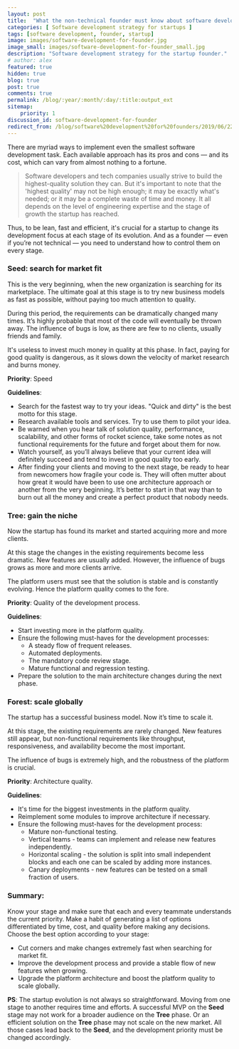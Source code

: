```yaml
---
layout: post
title:  "What the non-technical founder must know about software development"
categories: [ Software development strategy for startups ]
tags: [software development, founder, startup]
image: images/software-development-for-founder.jpg
image_small: images/software-development-for-founder_small.jpg
description: "Software development strategy for the startup founder."
# author: alex
featured: true
hidden: true
blog: true
post: true
comments: true
permalink: /blog/:year/:month/:day/:title:output_ext
sitemap:
    priority: 1
discussion_id: software-development-for-founder
redirect_from: /blog/software%20development%20for%20founders/2019/06/22/software-development-for-founder.html
---
```


There are myriad ways to implement even the smallest software development task. Each available approach has its pros and cons — and its cost, which can vary from almost nothing to a fortune.
 
>Software developers and tech companies usually strive to build the highest-quality solution they can. But it's important to note that the 'highest quality' may not be high enough; it may be exactly what's needed; or it may be a complete waste of time and money.  It all depends on the level of engineering expertise and the stage of growth the startup has reached.
 
Thus, to be lean, fast and efficient, it's crucial for a startup to change its development focus at each stage of its evolution. And as a founder — even if you’re not technical — you need to understand how to control them on every stage.

### Seed: search for market fit
 
This is the very beginning, when the new organization is searching for its marketplace. The ultimate goal at this stage is to try new business models as fast as possible, without paying too much attention to quality.
 
During this period, the requirements can be dramatically changed many times. It’s highly probable that most of the code will eventually be thrown away. The influence of bugs is low, as there are few to no clients, usually friends and family.
 
It's useless to invest much money in quality at this phase. In fact, paying for good quality is dangerous, as it slows down the velocity of market research and burns money.
 
**Priority**: Speed
 
**Guidelines**:
- Search for the fastest way to try your ideas. "Quick and dirty" is the best motto for this stage.
- Research available tools and services. Try to use them to pilot your idea.
- Be warned when you hear talk of solution quality, performance, scalability, and other forms of rocket science, take some notes as not functional requirements for the future and forget about them for now.
- Watch yourself, as you’ll always believe that your current idea will definitely succeed and tend to invest in good quality too early.
- After finding your clients and moving to the next stage, be ready to hear from newcomers how fragile your code is. They will often mutter about how great it would have been to use one architecture approach or another from the very beginning. It’s better to start in that way than to burn out all the money and create a perfect product that nobody needs.
 
### Tree: gain the niche
 
Now the startup has found its market and started acquiring more and more clients. 
 
At this stage the changes in the existing requirements become less dramatic. New features are usually added. However, the influence of bugs grows as more and more clients arrive. 
 
The platform users must see that the solution is stable and is constantly evolving. Hence the platform quality comes to the fore.
 
**Priority**: Quality of the development process.
 
**Guidelines**:
* Start investing more in the platform quality.
* Ensure the following must-haves for the development processes:
    * A steady flow of frequent releases.
    * Automated deployments.
    * The mandatory code review stage.
    * Mature functional and regression testing.
* Prepare the solution to the main architecture changes during the next phase.
 
### Forest: scale globally

The startup has a successful business model. Now it’s time to scale it.
 
At this stage, the existing requirements are rarely changed. New features still appear, but non-functional requirements like throughput, responsiveness, and availability become the most important.
 
The influence of bugs is extremely high, and the robustness of the platform is crucial.
 
**Priority**: Architecture quality.
 
**Guidelines**:
* It's time for the biggest investments in the platform quality.
* Reimplement some modules to improve architecture if necessary.
* Ensure the following must-haves for the development process:
    * Mature non-functional testing.
    * Vertical teams - teams can implement and release new features independently.
    * Horizontal scaling - the solution is split into small independent blocks and each one can be scaled by adding more instances.
    * Canary deployments - new features can be tested on a small fraction of users.
 
### Summary:
 
Know your stage and make sure that each and every teammate understands the current priority. 
Make a habit of generating a list of options differentiated by time, cost, and quality before making any decisions. Choose the best option according to your stage:

*	Cut corners and make changes extremely fast when searching for market fit.
*	Improve the development process and provide a stable flow of new features when growing.
*	Upgrade the platform architecture and boost the platform quality to scale globally.


**PS**: 
The startup evolution is not always so straightforward. Moving from one stage to another requires time and efforts. A successful MVP on the **Seed** stage may not work for a broader audience on the **Tree** phase. Or an efficient solution on the **Tree** phase may not scale on the new market. All those cases lead back to the **Seed**, and the development priority must be changed accordingly.